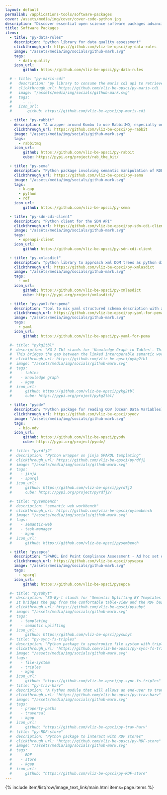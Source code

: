 ```yaml
---
layout: default
permalink: /applications-tools/software-packages
cover: /assets/media/img/cover/cover-code-python.jpg
description: "Discover essential open science software packages advancing research and collaboration in the digital age."
title: Software Packages
items:
  - title: "py-data-rules"
    description: "python library for data quality assessment"
    clickthrough_url: https://github.com/vliz-be-opsci/py-data-rules
    image: "/assets/media/img/socials/github-mark.svg"
    tags:
      - data-quality
    icon_url:
        github: https://github.com/vliz-be-opsci/py-data-rules

  # - title: "py-maris-cdi"
  #   description: "py library to consume the maris cdi api to retrieve ODV datasets programmatically"
  #   clickthrough_url: https://github.com/vliz-be-opsci/py-maris-cdi
  #   image: "/assets/media/img/socials/github-mark.svg"
  #   tags:
  #     - ...
  #   icon_url:
  #       github: https://github.com/vliz-be-opsci/py-maris-cdi

  - title: "py-rabbit"
    description: "A wrapper around Kombu to use RabbitMQ, especially on docker images"
    clickthrough_url: https://github.com/vliz-be-opsci/py-rabbit
    image: "/assets/media/img/socials/github-mark.svg"
    tags:
      - rabbitmq
    icon_url:
        github: https://github.com/vliz-be-opsci/py-rabbit
        cube: https://pypi.org/project/rab_the_bit/

  - title: "py-sema"
    description: "Python package involving semantic manipulation of RDF data."
    clickthrough_url: https://github.com/vliz-be-opsci/py-sema
    image: "/assets/media/img/socials/github-mark.svg"
    tags:
      - k-gap
      - python 
      - rdf
    icon_url:
        github: https://github.com/vliz-be-opsci/py-sema

  - title: "py-sdn-cdi-client"
    description: "Python client for the SDN API"
    clickthrough_url: https://github.com/vliz-be-opsci/py-sdn-cdi-client
    image: "/assets/media/img/socials/github-mark.svg"
    tags:
      - openapi-client
    icon_url:
        github: https://github.com/vliz-be-opsci/py-sdn-cdi-client

  - title: "py-xmlasdict"
    description: "python library to approach xml DOM trees as python dictionaries with iterating and attribute-getting behavior"
    clickthrough_url: https://github.com/vliz-be-opsci/py-xmlasdict
    image: "/assets/media/img/socials/github-mark.svg"
    tags:
      - xml
    icon_url:
        github: https://github.com/vliz-be-opsci/py-xmlasdict
        cube: https://pypi.org/project/xmlasdict/

  - title: "py-yaml-for-pema"
    description: "tool to mix yaml structured schema description with actual text based parameters files"
    clickthrough_url: https://github.com/vliz-be-opsci/py-yaml-for-pema
    image: "/assets/media/img/socials/github-mark.svg"
    tags:
      - yaml
    icon_url:
        github: https://github.com/vliz-be-opsci/py-yaml-for-pema

  #- title: "pykg2tbl"
  #  description: "KG-2-Tbl stands for 'Knowledge-Graph to Tables'. This python package delivers an abstraction layer to querying into RDF graphs that reside either on remote triplestores providing a SPARQL endpoint, or can be downloaded in dump files in standard RDF serializations.  \n
  #  This bridges the gap between the linked interoperable semantic world where graphs rule and the classic table-view all data-processing tools (and their users) keep demanding: dataframes, graph-plot-tools, spreadsheets, ... Since those remain the goto access-points to the analysis and visualisation of data, we believe this abstraction library can help out matching up those environments to the information linked up in knowledge graphs." 
  #  clickthrough_url: https://github.com/vliz-be-opsci/pykg2tbl
  #  image: "/assets/media/img/socials/github-mark.svg"
  #  tags:
  #    - tables
  #    - knowledge graph
  #    - kgap
  #  icon_url:
  #      github: https://github.com/vliz-be-opsci/pykg2tbl 
  #      cube: https://pypi.org/project/pykg2tbl/

  - title: "pyodv"
    description: "Python package for reading ODV (Ocean Data Variables) files"
    clickthrough_url: https://github.com/vliz-be-opsci/pyodv
    image: "/assets/media/img/socials/github-mark.svg"
    tags:
      - bio-odv
    icon_url:
        github: https://github.com/vliz-be-opsci/pyodv
        cube: https://pypi.org/project/pyodv/

  #- title: "pyrdfj2"
  #  description: "Python wrapper on jinja SPARQL templating"
  #  clickthrough_url: https://github.com/vliz-be-opsci/pyrdfj2
  #  image: "/assets/media/img/socials/github-mark.svg"
  #  tags:
  #    - jinja
  #    - sparql
  #  icon_url:
  #      github: https://github.com/vliz-be-opsci/pyrdfj2
  #      cube: https://pypi.org/project/pyrdfj2/

  #- title: "pysembench"
  #  description: "semantic web workbench"
  #  clickthrough_url: https://github.com/vliz-be-opsci/pysembench
  #  image: "/assets/media/img/socials/github-mark.svg"
  #  tags:
  #    - semantic-web
  #    - task-manager
  #    - kgap
  #  icon_url:
  #      github: https://github.com/vliz-be-opsci/pysembench

  - title: "pysepca"
    description: "SPARQL End Point Compliance Assessment - Ad hoc set of checks for deployed SPARQL services"
    clickthrough_url: https://github.com/vliz-be-opsci/pysepca
    image: "/assets/media/img/socials/github-mark.svg"
    tags:
      - sparql
    icon_url:
        github: https://github.com/vliz-be-opsci/pysepca

  #- title: "pysubyt"
  #  description: "SU-By-t stands for 'Semantic Uplifting BY Templates'. This python package delivers a pragmatic jinja-templating approach to generating turtle syntax files from provided tabular data sources. It is a very basic and 'good enough' take on this, and should be considered as a low-level-entry alternative to things like linkml, rml.io or csvw. \n
  #  It bridges the gap from the comfortable table-view and the RDF based graph-view. The latter might be opening to a world of endless flexibility, but it refrains from being the natural modus operandi for a lot of natural data entry and data management where xls and csv remain the popular choice."
  #  clickthrough_url: https://github.com/vliz-be-opsci/pysubyt
  #  image: "/assets/media/img/socials/github-mark.svg"
  #  tags:
  #    - templating
  #    - semantic uplifting
  #  icon_url:
  #      github: https://github.com/vliz-be-opsci/pysubyt
  #- title: "py-sync-fs-triples"
  #  description: "Python package to synchronize file system with triples to a triple store"
  #  clickthrough_url: "https://github.com/vliz-be-opsci/py-sync-fs-triples"
  #  image: "/assets/media/img/socials/github-mark.svg"
  #  tags:
  #    - file-system
  #    - triples
  #    - kgap
  #  icon_url:
  #      github: "https://github.com/vliz-be-opsci/py-sync-fs-triples"
  #- title: "py-trav-harv"
  #  description: "A Python module that will allows an end-user to traverse given property-paths en a given config file."
  #  clickthrough_url: "https://github.com/vliz-be-opsci/py-trav-harv"
  #  image: "/assets/media/img/socials/github-mark.svg"
  #  tags:
  #    - property-paths
  #    - traversal
  #    - kgap
  #  icon_url:
  #      github: "https://github.com/vliz-be-opsci/py-trav-harv"
  #- title: "py-RDF-store"
  #  description: "Python package to interact with RDF stores"
  #  clickthrough_url: "https://github.com/vliz-be-opsci/py-RDF-store"
  #  image: "/assets/media/img/socials/github-mark.svg"
  #  tags:
  #    - RDF
  #    - store
  #    - kgap
  #  icon_url:
  #      github: "https://github.com/vliz-be-opsci/py-RDF-store"
---
```


{% include item/list/row/image_text_link/main.html items=page.items %}
